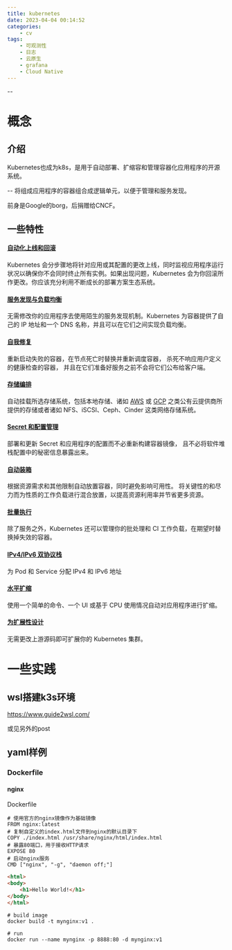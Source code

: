 ```yaml
---
title: kubernetes
date: 2023-04-04 00:14:52
categories:
    - cv
tags: 
    - 可观测性
    - 日志
    - 云原生
    - grafana	
    - Cloud Native
---
```


--

# 概念

## 介绍

Kubernetes也成为k8s，是用于自动部署、扩缩容和管理容器化应用程序的开源系统。

-- 将组成应用程序的容器组合成逻辑单元，以便于管理和服务发现。

前身是Google的borg，后捐赠给CNCF。

## 一些特性

#### [自动化上线和回滚](https://kubernetes.io/zh-cn/docs/concepts/workloads/controllers/deployment/)

Kubernetes 会分步骤地将针对应用或其配置的更改上线，同时监视应用程序运行状况以确保你不会同时终止所有实例。如果出现问题，Kubernetes 会为你回滚所作更改。你应该充分利用不断成长的部署方案生态系统。

#### [服务发现与负载均衡](https://kubernetes.io/zh-cn/docs/concepts/services-networking/service/)

无需修改你的应用程序去使用陌生的服务发现机制。Kubernetes 为容器提供了自己的 IP 地址和一个 DNS 名称，并且可以在它们之间实现负载均衡。

#### [自我修复](https://kubernetes.io/zh-cn/docs/concepts/workloads/controllers/replicaset/#replicationcontroller-如何工作)

重新启动失败的容器，在节点死亡时替换并重新调度容器， 杀死不响应用户定义的健康检查的容器， 并且在它们准备好服务之前不会将它们公布给客户端。

#### [存储编排](https://kubernetes.io/zh-cn/docs/concepts/storage/persistent-volumes/)

自动挂载所选存储系统，包括本地存储、诸如 [AWS](https://aws.amazon.com/products/storage/) 或 [GCP](https://cloud.google.com/storage/) 之类公有云提供商所提供的存储或者诸如 NFS、iSCSI、Ceph、Cinder 这类网络存储系统。

#### [Secret 和配置管理](https://kubernetes.io/zh-cn/docs/concepts/configuration/secret/)

部署和更新 Secret 和应用程序的配置而不必重新构建容器镜像， 且不必将软件堆栈配置中的秘密信息暴露出来。

#### [自动装箱](https://kubernetes.io/zh-cn/docs/concepts/configuration/manage-resources-containers/)

根据资源需求和其他限制自动放置容器，同时避免影响可用性。 将关键性的和尽力而为性质的工作负载进行混合放置，以提高资源利用率并节省更多资源。

#### [批量执行](https://kubernetes.io/zh-cn/docs/concepts/workloads/controllers/job/)

除了服务之外，Kubernetes 还可以管理你的批处理和 CI 工作负载，在期望时替换掉失效的容器。

#### [IPv4/IPv6 双协议栈](https://kubernetes.io/zh-cn/docs/concepts/services-networking/dual-stack/)

为 Pod 和 Service 分配 IPv4 和 IPv6 地址

#### [水平扩缩](https://kubernetes.io/zh-cn/docs/tasks/run-application/horizontal-pod-autoscale/)

使用一个简单的命令、一个 UI 或基于 CPU 使用情况自动对应用程序进行扩缩。

#### [为扩展性设计](https://kubernetes.io/zh-cn/docs/concepts/extend-kubernetes/)

无需更改上游源码即可扩展你的 Kubernetes 集群。



# 一些实践

## wsl搭建k3s环境

https://www.guide2wsl.com/

或见另外的post



## yaml样例

### Dockerfile

#### nginx

Dockerfile

```shell
# 使用官方的nginx镜像作为基础镜像
FROM nginx:latest
# 复制自定义的index.html文件到nginx的默认目录下
COPY ./index.html /usr/share/nginx/html/index.html
# 暴露80端口，用于接收HTTP请求
EXPOSE 80
# 启动nginx服务
CMD ["nginx", "-g", "daemon off;"]
```

```html
<html>
<body>
    <h1>Hello World!</h1>
</body>
</html>
```

```shell
# build image
docker build -t mynginx:v1 .
```

```shell
# run
docker run --name mynginx -p 8888:80 -d mynginx:v1
```










